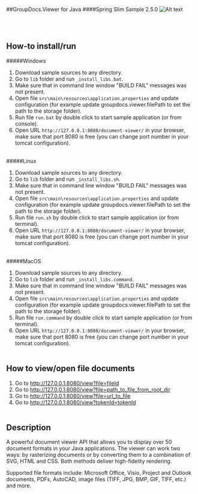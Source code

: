 ##GroupDocs.Viewer for Java
####Spring Slim Sample 2.5.0
![Alt text](https://media.licdn.com/media/p/7/005/059/258/39b2da3.png "Optional title")

<br/><br/>

How-to install/run
------

#####Windows
1. Download sample sources to any directory.
2. Go to `lib` folder and run `_install_libs.bat`.
3. Make sure that in command line window "BUILD FAIL" messages was not present.
4. Open file `src\main\resources\application.properties` and update configuration (for example update groupdocs.viewer.filePath to set the path to the storage folder).
6. Run file `run.bat` by double click to start sample application (or from console).
7. Open URL `http://127.0.0.1:8080/document-viewer/` in your browser, make sure that port 8080 is free (you can change port number in your tomcat configuration).
<br/><br/>

#####Linux
1. Download sample sources to any directory.
2. Go to `lib` folder and run `_install_libs.sh`.
3. Make sure that in command line window "BUILD FAIL" messages was not present.
4. Open file `src\main\resources\application.properties` and update configuration (for example update groupdocs.viewer.filePath to set the path to the storage folder).
6. Run file `run.sh` by double click to start sample application (or from terminal).
7. Open URL `http://127.0.0.1:8080/document-viewer/` in your browser, make sure that port 8080 is free (you can change port number in your tomcat configuration).
<br/><br/>

#####MacOS
1. Download sample sources to any directory.
2. Go to `lib` folder and run `_install_libs.command`.
3. Make sure that in command line window "BUILD FAIL" messages was not present.
4. Open file `src\main\resources\application.properties` and update configuration (for example update groupdocs.viewer.filePath to set the path to the storage folder).
6. Run file `run.command` by double click to start sample application (or from terminal).
7. Open URL `http://127.0.0.1:8080/document-viewer/` in your browser, make sure that port 8080 is free (you can change port number in your tomcat configuration).
<br/><br/>


How to view/open file documents
---------------
1. Go to http://127.0.0.1:8080/view?file=fileId
2. Go to http://127.0.0.1:8080/view?file=path_to_file_from_root_dir
3. Go to http://127.0.0.1:8080/view?file=url_to_file
4. Go to http://127.0.0.1:8080/view?tokenId=tokenId
<br/><br/>


Description
---------------
A powerful document viewer API that allows you to display over 50 document formats in your Java applications. The viewer can work two ways: by rasterizing documents or by converting them to a combination of SVG, HTML and CSS. Both methods deliver high-fidelity rendering.

Supported file formats include: Microsoft Office, Visio, Project and Outlook documents, PDFs, AutoCAD, image files (TIFF, JPG, BMP, GIF, TIFF, etc.) and more.
